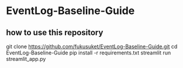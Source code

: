 # EventLog-Baseline-Guide
## how to use this repository
git clone https://github.com/fukusuket/EventLog-Baseline-Guide.git
cd EventLog-Baseline-Guide
pip install -r requirements.txt
streamlit run streamlit_app.py 